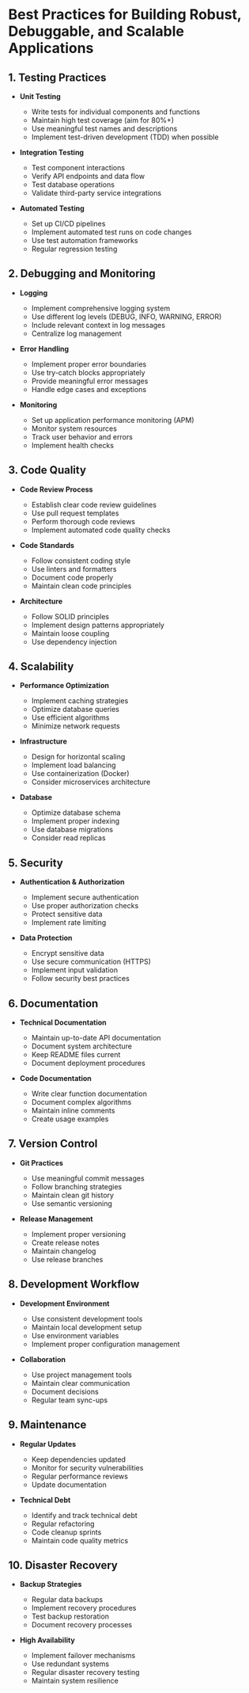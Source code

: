 # Best Practices for Building Robust, Debuggable, and Scalable Applications

## 1. Testing Practices
- **Unit Testing**
  - Write tests for individual components and functions
  - Maintain high test coverage (aim for 80%+)
  - Use meaningful test names and descriptions
  - Implement test-driven development (TDD) when possible

- **Integration Testing**
  - Test component interactions
  - Verify API endpoints and data flow
  - Test database operations
  - Validate third-party service integrations

- **Automated Testing**
  - Set up CI/CD pipelines
  - Implement automated test runs on code changes
  - Use test automation frameworks
  - Regular regression testing

## 2. Debugging and Monitoring
- **Logging**
  - Implement comprehensive logging system
  - Use different log levels (DEBUG, INFO, WARNING, ERROR)
  - Include relevant context in log messages
  - Centralize log management

- **Error Handling**
  - Implement proper error boundaries
  - Use try-catch blocks appropriately
  - Provide meaningful error messages
  - Handle edge cases and exceptions

- **Monitoring**
  - Set up application performance monitoring (APM)
  - Monitor system resources
  - Track user behavior and errors
  - Implement health checks

## 3. Code Quality
- **Code Review Process**
  - Establish clear code review guidelines
  - Use pull request templates
  - Perform thorough code reviews
  - Implement automated code quality checks

- **Code Standards**
  - Follow consistent coding style
  - Use linters and formatters
  - Document code properly
  - Maintain clean code principles

- **Architecture**
  - Follow SOLID principles
  - Implement design patterns appropriately
  - Maintain loose coupling
  - Use dependency injection

## 4. Scalability
- **Performance Optimization**
  - Implement caching strategies
  - Optimize database queries
  - Use efficient algorithms
  - Minimize network requests

- **Infrastructure**
  - Design for horizontal scaling
  - Implement load balancing
  - Use containerization (Docker)
  - Consider microservices architecture

- **Database**
  - Optimize database schema
  - Implement proper indexing
  - Use database migrations
  - Consider read replicas

## 5. Security
- **Authentication & Authorization**
  - Implement secure authentication
  - Use proper authorization checks
  - Protect sensitive data
  - Implement rate limiting

- **Data Protection**
  - Encrypt sensitive data
  - Use secure communication (HTTPS)
  - Implement input validation
  - Follow security best practices

## 6. Documentation
- **Technical Documentation**
  - Maintain up-to-date API documentation
  - Document system architecture
  - Keep README files current
  - Document deployment procedures

- **Code Documentation**
  - Write clear function documentation
  - Document complex algorithms
  - Maintain inline comments
  - Create usage examples

## 7. Version Control
- **Git Practices**
  - Use meaningful commit messages
  - Follow branching strategies
  - Maintain clean git history
  - Use semantic versioning

- **Release Management**
  - Implement proper versioning
  - Create release notes
  - Maintain changelog
  - Use release branches

## 8. Development Workflow
- **Development Environment**
  - Use consistent development tools
  - Maintain local development setup
  - Use environment variables
  - Implement proper configuration management

- **Collaboration**
  - Use project management tools
  - Maintain clear communication
  - Document decisions
  - Regular team sync-ups

## 9. Maintenance
- **Regular Updates**
  - Keep dependencies updated
  - Monitor for security vulnerabilities
  - Regular performance reviews
  - Update documentation

- **Technical Debt**
  - Identify and track technical debt
  - Regular refactoring
  - Code cleanup sprints
  - Maintain code quality metrics

## 10. Disaster Recovery
- **Backup Strategies**
  - Regular data backups
  - Implement recovery procedures
  - Test backup restoration
  - Document recovery processes

- **High Availability**
  - Implement failover mechanisms
  - Use redundant systems
  - Regular disaster recovery testing
  - Maintain system resilience 